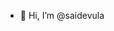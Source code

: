 - 👋 Hi, I’m @saidevula

<!---
saidevula/saidevula is a ✨ special ✨ repository because its `README.md` (this file) appears on your GitHub profile.
You can click the Preview link to take a look at your changes.
--->
